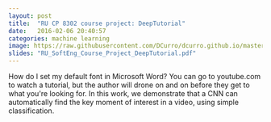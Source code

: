 ```yaml
---
layout: post
title:  "RU CP 8302 course project: DeepTutorial"
date:   2016-02-06 20:40:57
categories: machine learning
image: https://raw.githubusercontent.com/DCurro/dcurro.github.io/master/_assets/word_tut.png
slides: "RU_SoftEng_Course_Project_DeepTutorial.pdf"
---
```

How do I set my default font in Microsoft Word? You can go to youtube.com to watch a tutorial, but the author will drone on and on before they get to what you're looking for. In this work, we demonstrate that a CNN can automatically find the key moment of interest in a video, using simple classification.
